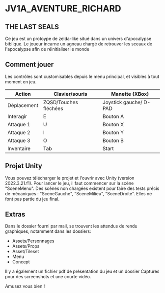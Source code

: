 # JV1A_AVENTURE_RICHARD

## THE LAST SEALS ##

Ce jeu est un protoype de zelda-like situé dans un univers d'apocalypse biblique. Le joueur incarne un agneau chargé de retrouver les sceaux de l'apocalypse afin de réinitialiser le monde

## Comment jouer ##
Les contrôles sont customisables depuis le menu principal, et visibles à tout moment en jeu.

| Action      | Clavier/souris        | Manette (XBox)         |
|-------------|-----------------------|------------------------|
| Déplacement | ZQSD/Touches fléchées | Joystick gauche/ D-PAD |
| Interagir   | E                     | Bouton A               |
| Attaque 1   | U                     | Bouton X               |
| Attaque 2   | I                     | Bouton Y               |
| Attaque 3   | O                     | Bouton B               |
| Inventaire  | Tab                   | Start                  |

## Projet Unity ##
Vous pouvez télécharger le projet et l'ouvrir avec Unity (version 2022.3.21.f1). Pour lancer le jeu, il faut commencer sur la scène "SceneMenu".
Des scènes non chargées existent pour faire des tests précis de mécaniques : "SceneGauche", "SceneMilieu", "SceneDroite". Elles ne font pas partie du jeu final.

## Extras ##
Dans le dossier fourni par mail, se trouvent les attendus de rendu graphiques, notamment dans les dossiers:
- Assets/Personnages
- Assets/Props
- Asset/Tileset
- Menu
- Concept

Il y a également un fichier pdf de présentation du jeu et un dossier Captures pour des screenshots et une courte vidéo.

Amusez vous bien !
